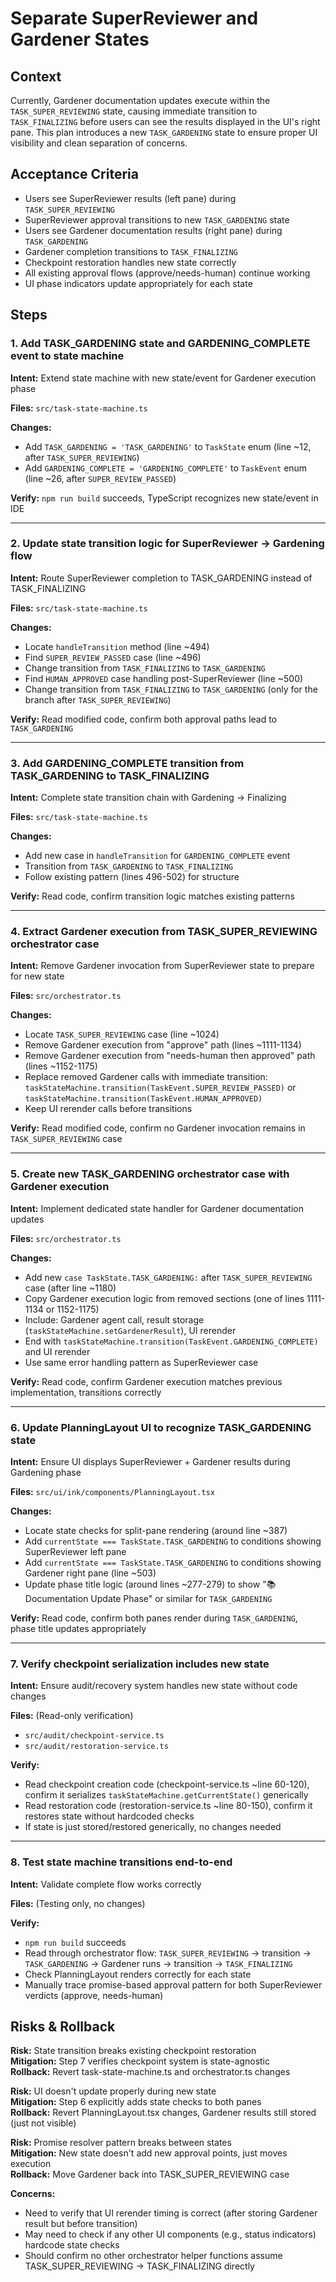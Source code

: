 # Separate SuperReviewer and Gardener States

## Context

Currently, Gardener documentation updates execute within the `TASK_SUPER_REVIEWING` state, causing immediate transition to `TASK_FINALIZING` before users can see the results displayed in the UI's right pane. This plan introduces a new `TASK_GARDENING` state to ensure proper UI visibility and clean separation of concerns.

## Acceptance Criteria

- Users see SuperReviewer results (left pane) during `TASK_SUPER_REVIEWING`
- SuperReviewer approval transitions to new `TASK_GARDENING` state
- Users see Gardener documentation results (right pane) during `TASK_GARDENING`
- Gardener completion transitions to `TASK_FINALIZING`
- Checkpoint restoration handles new state correctly
- All existing approval flows (approve/needs-human) continue working
- UI phase indicators update appropriately for each state

## Steps

### 1. Add TASK_GARDENING state and GARDENING_COMPLETE event to state machine
**Intent:** Extend state machine with new state/event for Gardener execution phase

**Files:** `src/task-state-machine.ts`

**Changes:**
- Add `TASK_GARDENING = 'TASK_GARDENING'` to `TaskState` enum (line ~12, after `TASK_SUPER_REVIEWING`)
- Add `GARDENING_COMPLETE = 'GARDENING_COMPLETE'` to `TaskEvent` enum (line ~26, after `SUPER_REVIEW_PASSED`)

**Verify:** `npm run build` succeeds, TypeScript recognizes new state/event in IDE

---

### 2. Update state transition logic for SuperReviewer → Gardening flow
**Intent:** Route SuperReviewer completion to TASK_GARDENING instead of TASK_FINALIZING

**Files:** `src/task-state-machine.ts`

**Changes:**
- Locate `handleTransition` method (line ~494)
- Find `SUPER_REVIEW_PASSED` case (line ~496)
- Change transition from `TASK_FINALIZING` to `TASK_GARDENING`
- Find `HUMAN_APPROVED` case handling post-SuperReviewer (line ~500)
- Change transition from `TASK_FINALIZING` to `TASK_GARDENING` (only for the branch after `TASK_SUPER_REVIEWING`)

**Verify:** Read modified code, confirm both approval paths lead to `TASK_GARDENING`

---

### 3. Add GARDENING_COMPLETE transition from TASK_GARDENING to TASK_FINALIZING
**Intent:** Complete state transition chain with Gardening → Finalizing

**Files:** `src/task-state-machine.ts`

**Changes:**
- Add new case in `handleTransition` for `GARDENING_COMPLETE` event
- Transition from `TASK_GARDENING` to `TASK_FINALIZING`
- Follow existing pattern (lines 496-502) for structure

**Verify:** Read code, confirm transition logic matches existing patterns

---

### 4. Extract Gardener execution from TASK_SUPER_REVIEWING orchestrator case
**Intent:** Remove Gardener invocation from SuperReviewer state to prepare for new state

**Files:** `src/orchestrator.ts`

**Changes:**
- Locate `TASK_SUPER_REVIEWING` case (line ~1024)
- Remove Gardener execution from "approve" path (lines ~1111-1134)
- Remove Gardener execution from "needs-human then approved" path (lines ~1152-1175)
- Replace removed Gardener calls with immediate transition: `taskStateMachine.transition(TaskEvent.SUPER_REVIEW_PASSED)` or `taskStateMachine.transition(TaskEvent.HUMAN_APPROVED)`
- Keep UI rerender calls before transitions

**Verify:** Read modified code, confirm no Gardener invocation remains in `TASK_SUPER_REVIEWING` case

---

### 5. Create new TASK_GARDENING orchestrator case with Gardener execution
**Intent:** Implement dedicated state handler for Gardener documentation updates

**Files:** `src/orchestrator.ts`

**Changes:**
- Add new `case TaskState.TASK_GARDENING:` after `TASK_SUPER_REVIEWING` case (after line ~1180)
- Copy Gardener execution logic from removed sections (one of lines 1111-1134 or 1152-1175)
- Include: Gardener agent call, result storage (`taskStateMachine.setGardenerResult`), UI rerender
- End with `taskStateMachine.transition(TaskEvent.GARDENING_COMPLETE)` and UI rerender
- Use same error handling pattern as SuperReviewer case

**Verify:** Read code, confirm Gardener execution matches previous implementation, transitions correctly

---

### 6. Update PlanningLayout UI to recognize TASK_GARDENING state
**Intent:** Ensure UI displays SuperReviewer + Gardener results during Gardening phase

**Files:** `src/ui/ink/components/PlanningLayout.tsx`

**Changes:**
- Locate state checks for split-pane rendering (around line ~387)
- Add `currentState === TaskState.TASK_GARDENING` to conditions showing SuperReviewer left pane
- Add `currentState === TaskState.TASK_GARDENING` to conditions showing Gardener right pane (line ~503)
- Update phase title logic (around lines ~277-279) to show "📚 Documentation Update Phase" or similar for `TASK_GARDENING`

**Verify:** Read code, confirm both panes render during `TASK_GARDENING`, phase title updates appropriately

---

### 7. Verify checkpoint serialization includes new state
**Intent:** Ensure audit/recovery system handles new state without code changes

**Files:** (Read-only verification)
- `src/audit/checkpoint-service.ts`
- `src/audit/restoration-service.ts`

**Verify:** 
- Read checkpoint creation code (checkpoint-service.ts ~line 60-120), confirm it serializes `taskStateMachine.getCurrentState()` generically
- Read restoration code (restoration-service.ts ~line 80-150), confirm it restores state without hardcoded checks
- If state is just stored/restored generically, no changes needed

---

### 8. Test state machine transitions end-to-end
**Intent:** Validate complete flow works correctly

**Files:** (Testing only, no changes)

**Verify:**
- `npm run build` succeeds
- Read through orchestrator flow: `TASK_SUPER_REVIEWING` → transition → `TASK_GARDENING` → Gardener runs → transition → `TASK_FINALIZING`
- Check PlanningLayout renders correctly for each state
- Manually trace promise-based approval pattern for both SuperReviewer verdicts (approve, needs-human)

## Risks & Rollback

**Risk:** State transition breaks existing checkpoint restoration  
**Mitigation:** Step 7 verifies checkpoint system is state-agnostic  
**Rollback:** Revert task-state-machine.ts and orchestrator.ts changes

**Risk:** UI doesn't update properly during new state  
**Mitigation:** Step 6 explicitly adds state checks to both panes  
**Rollback:** Revert PlanningLayout.tsx changes, Gardener results still stored (just not visible)

**Risk:** Promise resolver pattern breaks between states  
**Mitigation:** New state doesn't add new approval points, just moves execution  
**Rollback:** Move Gardener back into TASK_SUPER_REVIEWING case

**Concerns:**
- Need to verify that UI rerender timing is correct (after storing Gardener result but before transition)
- May need to check if any other UI components (e.g., status indicators) hardcode state checks
- Should confirm no other orchestrator helper functions assume TASK_SUPER_REVIEWING → TASK_FINALIZING directly
